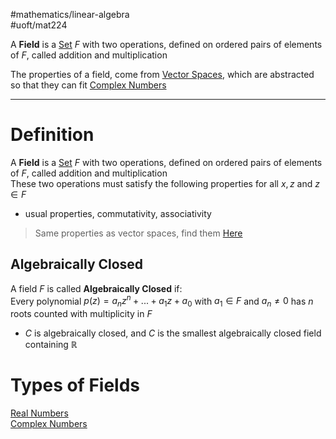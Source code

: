 #mathematics/linear-algebra  
#uoft/mat224 

A **Field** is a [Set](Set.md) $F$ with two operations, defined on ordered pairs of elements of $F$, called addition and multiplication

The properties of a field, come from [Vector Spaces](Vector%20Space.md), which are abstracted so that they can fit [Complex Numbers](Complex%20Numbers.md)

---
# Definition
A **Field** is a [Set](Set.md) $F$ with two operations, defined on ordered pairs of elements of $F$, called addition and multiplication  
These two operations must satisfy the following properties for all $x,z$ and $z\in F$
- usual properties, commutativity, associativity

> Same properties as vector spaces, find them [Here](Vector%20Space.md)

## Algebraically Closed
A field $F$ is called **Algebraically Closed** if:  
	Every polynomial $p(z)=a_{n}z^{n}+...+a_{1}z+a_{0}$ with $a_{1}\in F$ and $a_{n}\neq 0$ has $n$ roots counted with multiplicity in $F$
- $C$ is algebraically closed, and $C$ is the smallest algebraically closed field containing $\mathbb{R}$ 

# Types of Fields
[Real Numbers](Real%20Numbers.md)  
[Complex Numbers](Complex%20Numbers.md)
